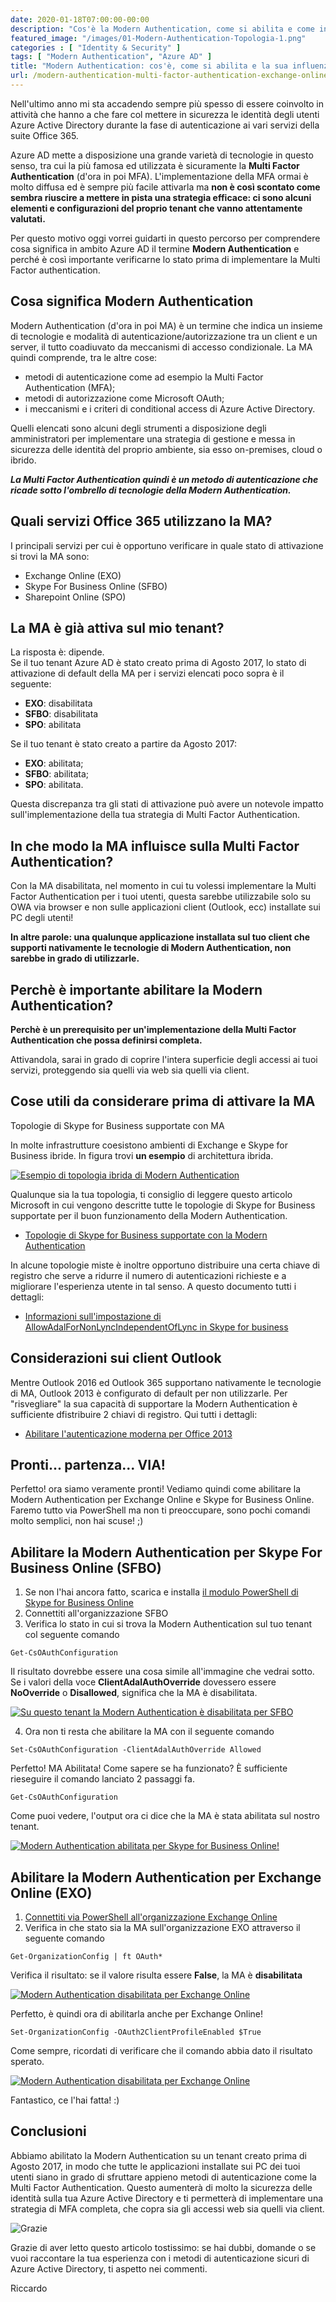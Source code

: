 ```yaml
---
date: 2020-01-18T07:00:00-00:00
description: "Cos'è la Modern Authentication, come si abilita e come influenza la Multi Factor Authentication in Exchange Online e Skype for Business Online."
featured_image: "/images/01-Modern-Authentication-Topologia-1.png"
categories : [ "Identity & Security" ]
tags: [ "Modern Authentication", "Azure AD" ]
title: "Modern Authentication: cos'è, come si abilita e la sua influenza sulla Multi Factor Authentication in Exchange Online e Skype for Business Online"
url: /modern-authentication-multi-factor-authentication-exchange-online-skype-for-business-online
---
```

Nell'ultimo anno mi sta accadendo sempre più spesso di essere coinvolto in attività che hanno a che fare col mettere in sicurezza le identità degli utenti Azure Active Directory durante la fase di autenticazione ai vari servizi della suite Office 365.

Azure AD mette a disposizione una grande varietà di tecnologie in questo senso, tra cui la più famosa ed utilizzata è sicuramente la **Multi Factor Authentication** (d'ora in poi MFA). L'implementazione della MFA ormai è molto diffusa ed è sempre più facile attivarla ma **non è così scontato come sembra riuscire a mettere in pista una strategia efficace: ci sono alcuni elementi e configurazioni del proprio tenant che vanno attentamente valutati.**

Per questo motivo oggi vorrei guidarti in questo percorso per comprendere cosa significa in ambito Azure AD il termine **Modern Authentication** e perché è così importante verificarne lo stato prima di implementare la Multi Factor authentication.

## Cosa significa Modern Authentication

Modern Authentication (d'ora in poi MA) è un termine che indica un insieme di tecnologie e modalità di autenticazione/autorizzazione tra un client e un server, il tutto coadiuvato da meccanismi di accesso condizionale. La MA quindi comprende, tra le altre cose:
- metodi di autenticazione come ad esempio la Multi Factor Authentication (MFA);
- metodi di autorizzazione come Microsoft OAuth;
- i meccanismi e i criteri di conditional access di Azure Active Directory.

Quelli elencati sono alcuni degli strumenti a disposizione degli amministratori per implementare una strategia di gestione e messa in sicurezza delle identità del proprio ambiente, sia esso on-premises, cloud o ibrido.

***La Multi Factor Authentication quindi è un metodo di autenticazione che ricade sotto l'ombrello di tecnologie della Modern Authentication.***

## Quali servizi Office 365 utilizzano la MA?
I principali servizi per cui è opportuno verificare in quale stato di attivazione si trovi la MA sono:
- Exchange Online (EXO)
- Skype For Business Online (SFBO)
- Sharepoint Online (SPO)

## La MA è già attiva sul mio tenant?
La risposta è: dipende.  
Se il tuo tenant Azure AD è stato creato prima di Agosto 2017, lo stato di attivazione di default della MA per i servizi elencati poco sopra è il seguente:
- **EXO**: disabilitata
- **SFBO**: disabilitata
- **SPO**: abilitata

Se il tuo tenant è stato creato a partire da Agosto 2017:
- **EXO**: abilitata;
- **SFBO**: abilitata;
- **SPO**: abilitata.

Questa discrepanza tra gli stati di attivazione può avere un notevole impatto sull'implementazione della tua strategia di Multi Factor Authentication.

## In che modo la MA influisce sulla Multi Factor Authentication?
Con la MA disabilitata, nel momento in cui tu volessi implementare la Multi Factor Authentication per i tuoi utenti, questa sarebbe utilizzabile solo su OWA via browser e non sulle applicazioni client (Outlook, ecc) installate sui PC degli utenti!

**In altre parole: una qualunque applicazione installata sul tuo client che supporti nativamente le tecnologie di Modern Authentication, non sarebbe in grado di utilizzarle.**

## Perchè è importante abilitare la Modern Authentication?
**Perchè è un prerequisito per un'implementazione della Multi Factor Authentication che possa definirsi completa.**

Attivandola, sarai in grado di coprire l'intera superficie degli accessi ai tuoi servizi, proteggendo sia quelli via web sia quelli via client.

## Cose utili da considerare prima di attivare la MA
Topologie di Skype for Business supportate con MA

In molte infrastrutture coesistono ambienti di Exchange e Skype for Business ibride. In figura trovi **un esempio** di architettura ibrida.

[![Esempio di topologia ibrida di Modern Authentication](/images/01-Modern-Authentication-Topologia-1.png)](/images/01-Modern-Authentication-Topologia-1.png)

Qualunque sia la tua topologia, ti consiglio di leggere questo articolo Microsoft in cui vengono descritte tutte le topologie di Skype for Business supportate per il buon funzionamento della Modern Authentication.
- [Topologie di Skype for Business supportate con la Modern Authentication](https://docs.microsoft.com/en-us/skypeforbusiness/plan-your-deployment/modern-authentication/topologies-supported)

In alcune topologie miste è inoltre opportuno distribuire una certa chiave di registro che serve a ridurre il numero di autenticazioni richieste e a migliorare l'esperienza utente in tal senso. A questo documento tutti i dettagli:
- [Informazioni sull'impostazione di AllowAdalForNonLyncIndependentOfLync in Skype for business](https://docs.microsoft.com/en-us/skypeforbusiness/troubleshoot/hybrid-exchange-integration/allowadalfornonlyncindependentoflync-setting)

## Considerazioni sui client Outlook
Mentre Outlook 2016 ed Outlook 365 supportano nativamente le tecnologie di MA, Outlook 2013 è configurato di default per non utilizzarle. Per "risvegliare" la sua capacità di supportare la Modern Authentication è sufficiente dfistribuire 2 chiavi di registro. Qui tutti i dettagli:
- [Abilitare l'autenticazione moderna per Office 2013](https://docs.microsoft.com/en-us/office365/admin/security-and-compliance/enable-modern-authentication?view=o365-worldwide)

## Pronti... partenza... VIA!
Perfetto! ora siamo veramente pronti! Vediamo quindi come abilitare la Modern Authentication per Exchange Online e Skype for Business Online. Faremo tutto via PowerShell ma non ti preoccupare, sono pochi comandi molto semplici, non hai scuse! ;)

## Abilitare la Modern Authentication per Skype For Business Online (SFBO)
1. Se non l'hai ancora fatto, scarica e installa [il modulo PowerShell di Skype for Business Online](https://aka.ms/SkypePowerShell)
2. Connettiti all'organizzazione SFBO
3. Verifica lo stato in cui si trova la Modern Authentication sul tuo tenant col seguente comando

```
Get-CsOAuthConfiguration
```

Il risultato dovrebbe essere una cosa simile all'immagine che vedrai sotto. Se i valori della voce **ClientAdalAuthOverride** dovessero essere **NoOverride** o **Disallowed**, significa che la MA è disabilitata.

[![Su questo tenant la Modern Authentication è disabilitata per SFBO](/images/02-Modern-Authentication-Get-CSOauthConfiguration-Before.png)](/images/02-Modern-Authentication-Get-CSOauthConfiguration-Before.png)

4. Ora non ti resta che abilitare la MA con il seguente comando

```
Set-CsOAuthConfiguration -ClientAdalAuthOverride Allowed
```

Perfetto! MA Abilitata! Come sapere se ha funzionato? È sufficiente rieseguire il comando lanciato 2 passaggi fa.

```
Get-CsOAuthConfiguration
```

Come puoi vedere, l'output ora ci dice che la MA è stata abilitata sul nostro tenant.

[![Modern Authentication abilitata per Skype for Business Online!](/images/03-Modern-Authentication-Get-CSOauthConfiguration-After.png)](/images/03-Modern-Authentication-Get-CSOauthConfiguration-After.png)

## Abilitare la Modern Authentication per Exchange Online (EXO)
1. [Connettiti via PowerShell all'organizzazione Exchange Online](https://docs.microsoft.com/en-us/powershell/exchange/exchange-online/connect-to-exchange-online-powershell/connect-to-exchange-online-powershell?view=exchange-ps)
2. Verifica in che stato sia la MA sull'organizzazione EXO attraverso il seguente comando

```
Get-OrganizationConfig | ft OAuth*
```

Verifica il risultato: se il valore risulta essere **False**, la MA è **disabilitata**

[![Modern Authentication disabilitata per Exchange Online](/images/04-Modern-Authentication-Get-OrganizationConfig-Before-1.png)](/images/04-Modern-Authentication-Get-OrganizationConfig-Before-1.png)

Perfetto, è quindi ora di abilitarla anche per Exchange Online!

```
Set-OrganizationConfig -OAuth2ClientProfileEnabled $True
```

Come sempre, ricordati di verificare che il comando abbia dato il risultato sperato.

[![Modern Authentication disabilitata per Exchange Online](/images/05-Modern-Authentication-Get-OrganizationConfig-After.png)](/images/05-Modern-Authentication-Get-OrganizationConfig-After.png)

Fantastico, ce l'hai fatta! :)

## Conclusioni
Abbiamo abilitato la Modern Authentication su un tenant creato prima di Agosto 2017, in modo che tutte le applicazioni installate sui PC dei tuoi utenti siano in grado di sfruttare appieno metodi di autenticazione come la Multi Factor Authentication. Questo aumenterà di molto la sicurezza delle identità sulla tua Azure Active Directory e ti permetterà di implementare una strategia di MFA completa, che copra sia gli accessi web sia quelli via client.

![Grazie](/images/ThankYou.jpg)

Grazie di aver letto questo articolo tostissimo: se hai dubbi, domande o se vuoi raccontare la tua esperienza con i metodi di autenticazione sicuri di Azure Active Directory, ti aspetto nei commenti.

Riccardo